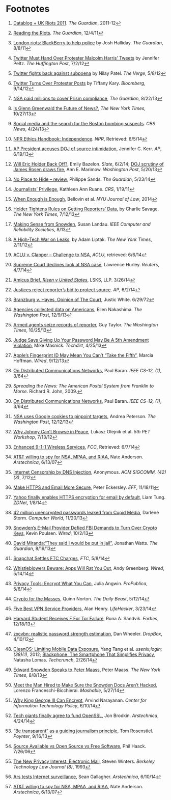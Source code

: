# Footnotes

1.  [Datablog + UK Riots
    2011](http://www.theguardian.com/news/datablog+uk/london-riots).
    *The Guardian*, 2011-12[↩](footnotes/README.html#fnref1)

2.  [Reading the
    Riots](http://www.theguardian.com/uk/2011/dec/05/reading-the-riots-methodology-explained).
    *The Guardian*, 12/4/11[↩](footnotes/README.html#fnref2)

3.  [London riots: BlackBerry to help
    police](http://www.theguardian.com/uk/2011/aug/08/london-riots-blackberry-messenger-looting)
    by Josh Halliday. *The Guardian*, 8/8/11[↩](footnotes/README.html#fnref3)

4.  [Twitter Must Hand Over Protester Malcolm Harris’
    Tweets](http://www.huffingtonpost.com/2012/07/02/twitter-protester-malcolm-harris_n_1643855.html)
    by Jennifer Peltz. *The Huffington Post*, 7/2/12[↩](footnotes/README.html#fnref4)

5.  [Twitter fights back against
    subpoena](http://www.theverge.com/2012/5/8/3007717/twitter-fights-back-against-subpoena-malcom-harris-occupy-tweet)
    by Nilay Patel. *The Verge*, 5/8/12[↩](footnotes/README.html#fnref5)

6.  [Twitter Turns Over Protester
    Posts](http://www.bloomberg.com/news/2012-09-14/twitter-turns-over-wall-street-protester-posts-under-seal.html)
    by Tiffany Kary. *Bloomberg*, 9/14/12[↩](footnotes/README.html#fnref6)

7.  [NSA paid millions to cover Prism
    compliance](http://www.theguardian.com/world/2013/aug/23/nsa-prism-costs-tech-companies-paid),
    *The Guardian*, 8/22/13[↩](footnotes/README.html#fnref7)

8.  [Is Glenn Greenwald the Future of
    News?](http://www.nytimes.com/2013/10/28/opinion/a-conversation-in-lieu-of-a-column.html?_r=0),
    *The New York Times*, 10/27/13[↩](footnotes/README.html#fnref8)

9.  [Social media and the search for the Boston bombing
    suspects](http://www.cbsnews.com/news/social-media-and-the-search-for-the-boston-bombing-suspects/).
    *CBS News*, 4/24/13[↩](footnotes/README.html#fnref9)

10. [NPR Ethics Handbook:
    Independence](http://ethics.npr.org/category/e-independence/).
    *NPR*, Retrieved: 6/5/14[↩](footnotes/README.html#fnref10)

11. [AP President accuses DOJ of source
    intimidation](http://www.ap.org/Content/AP-In-The-News/2013/AP-President-Pruitt-accuses-DOJ-of-rule-violations-in-phone-records-case-source-intimidation),
    Jennifer C. Kerr. *AP*, 6/19/13[↩](footnotes/README.html#fnref11)

12. [Will Eric Holder Back
    Off?](http://www.slate.com/articles/news_and_politics/jurisprudence/2014/06/supreme_court_turns_down_james_risen_s_appeal_now_it_s_up_to_eric_holder.html),
    Emily Bazelon. *Slate*, 6/2/14; [DOJ scrutiny of James Rosen draws
    fire](http://www.washingtonpost.com/local/justice-departments-scrutiny-of-fox-news-reporter-james-rosen-in-leak-case-draws-fire/2013/05/20/c6289eba-c162-11e2-8bd8-2788030e6b44_story.html),
    Ann E. Marimow. *Washington Post*, 5/20/13[↩](footnotes/README.html#fnref12)

13. [No Place to Hide –
    review](http://www.theguardian.com/books/2014/may/23/no-place-to-hide-glenn-greenwald-review),
    Philippe Sands. *The Guardian*, 5/23/14[↩](footnotes/README.html#fnref13)

14. [Journalists’
    Privilege](http://www.fas.org/sgp/crs/secrecy/RL34193.pdf), Kathleen
    Ann Ruane. *CRS*, 1/19/11[↩](footnotes/README.html#fnref14)

15. [When Enough is
    Enough](http://digitalcommons.law.umaryland.edu/fac_pubs/1375/),
    Bellovin et al. *NYU Journal of Law*, 2014[↩](footnotes/README.html#fnref15)

16. [Holder Tightens Rules on Getting Reporters’
    Data](http://www.nytimes.com/2013/07/13/us/holder-to-tighten-rules-for-obtaining-reporters-data.html?pagewanted=all),
    by Charlie Savage. *The New York Times*, 7/12/13[↩](footnotes/README.html#fnref16)

17. [Making Sense from
    Snowden](http://www.computer.org/cms/Computer.org/ComputingNow/pdfs/MakingSenseFromSnowden-IEEESecurityAndPrivacy.pdf),
    Susan Landau. *IEEE Computer and Reliability Societies*,
    8/13[↩](footnotes/README.html#fnref17)

18. [A High-Tech War on
    Leaks](http://www.nytimes.com/2012/02/12/sunday-review/a-high-tech-war-on-leaks.html?hpw=&pagewanted=all),
    by Adam Liptak. *The New York Times*, 2/11/12[↩](footnotes/README.html#fnref18)

19. [ACLU v. Clapper – Challenge to
    NSA](https://www.aclu.org/national-security/aclu-v-clapper-challenge-nsa-mass-phone-call-tracking),
    *ACLU*, retrieved: 6/6/14[↩](footnotes/README.html#fnref19)

20. [Supreme Court declines look at NSA
    case](http://www.reuters.com/article/2014/04/07/us-usa-court-intelligence-idUSBREA3611420140407),
    Lawrence Hurley. *Reuters*, 4/7/14[↩](footnotes/README.html#fnref20)

21. [Amicus Brief, *Risen v United
    States*](http://www.lskslaw.com/documents/Risen%20Amicus%20As%20Filed%20(00713940).PDF),
    LSKS, LLP. 3/26/14[↩](footnotes/README.html#fnref21)

22. [Justices reject reporter’s bid to protect
    source](http://online.wsj.com/article/AP999e905bbf294d1b8a9cfc83db089522.html).
    *AP*, 6/2/14[↩](footnotes/README.html#fnref22)

23. [Branzburg v. Hayes, Opinion of The
    Court](http://www.law.cornell.edu/supremecourt/text/408/665#writing-USSC_CR_0408_0665_ZO),
    Justic White. 6/29/72[↩](footnotes/README.html#fnref23)

24. [Agencies collected data on
    Americans](http://www.washingtonpost.com/world/national-security/agencies-collected-data-on-americans-cellphone-use-in-thousands-of-tower-dumps/2013/12/08/20549190-5e80-11e3-be07-006c776266ed_story.html),
    Ellen Nakashima. *The Washington Post*, 12/9/13[↩](footnotes/README.html#fnref24)

25. [Armed agents seize records of
    reporter](http://www.washingtontimes.com/news/2013/oct/25/armed-agents-seize-records-reporter-washington-tim/?page=all),
    Guy Taylor. *The Washington Times*, 10/25/13[↩](footnotes/README.html#fnref25)

26. [Judge Says Giving Up Your Password May Be A 5th Amendment
    Violation](https://www.techdirt.com/articles/20130425/08171522834/judge-says-giving-up-your-password-may-be-5th-amendment-violation.shtml),
    Mike Masnick. *Techdirt*, 4/25/13[↩](footnotes/README.html#fnref26)

27. [Apple’s Fingerprint ID May Mean You Can’t “Take the
    Fifth”](http://www.wired.com/2013/09/the-unexpected-result-of-fingerprint-authentication-that-you-cant-take-the-fifth/),
    Marcia Hoffman. *Wired*, 9/12/13[↩](footnotes/README.html#fnref27)

28. [On Distributed Communications
    Networks](http://www.cs.ucla.edu/classes/cs217/Baran64.pdf), Paul
    Baran. *IEEE CS-12, (1)*, 3/64[↩](footnotes/README.html#fnref28)

29. *Spreading the News: The American Postal System from Franklin to
    Morse*. Richard R. John, 2009.[↩](footnotes/README.html#fnref29)

30. [On Distributed Communications
    Networks](http://www.cs.ucla.edu/classes/cs217/Baran64.pdf), Paul
    Baran. *IEEE CS-12, (1)*, 3/64[↩](footnotes/README.html#fnref30)

31. [NSA uses Google cookies to pinpoint
    targets](http://www.washingtonpost.com/blogs/the-switch/wp/2013/12/10/nsa-uses-google-cookies-to-pinpoint-targets-for-hacking/),
    Andrea Peterson. *The Washington Post*, 12/12/13[↩](footnotes/README.html#fnref31)

32. [Why Johnny Can’t Browse in
    Peace](https://www.petsymposium.org/2012/papers/hotpets12-4-johnny.pdf),
    Lukasz Olejnik et al. *5th PET Workshop*, 7/13/12[↩](footnotes/README.html#fnref32)

33. [Enhanced 9-1-1 Wireless
    Services](http://www.fcc.gov/encyclopedia/enhanced-9-1-1-wireless-services),
    *FCC*, Retrieved: 6/7/14[↩](footnotes/README.html#fnref33)

34. [AT&T willing to spy for NSA, MPAA, and
    RIAA](http://arstechnica.com/uncategorized/2007/06/att-willing-to-spy-for-nsa-mpaa-and-riaa/),
    Nate Anderson. *Arstechnica*, 6/13/07[↩](footnotes/README.html#fnref34)

35. [Internet Censorship by DNS
    Injection](http://www.sigcomm.org/sites/default/files/ccr/papers/2012/July/2317307-2317311.pdf),
    Anonymous. *ACM SIGCOMM, (42)(3)*, 7/12[↩](footnotes/README.html#fnref35)

36. [Make HTTPS and Email More
    Secure](https://www.eff.org/deeplinks/2011/11/sovereign-keys-proposal-make-https-and-email-more-secure),
    Peter Eckersley. *EFF*, 11/18/11[↩](footnotes/README.html#fnref36)

37. [Yahoo finally enables HTTPS encryption for email by
    default](http://www.zdnet.com/yahoo-finally-enables-https-encryption-for-email-by-default-7000024922/),
    Liam Tung. *ZDNet*, 1/8/14[↩](footnotes/README.html#fnref37)

38. [42 million unencrypted passwords leaked from Cupid
    Media](http://blogs.computerworld.com/cybercrime-and-hacking/23168/42-million-unencrypted-passwords-leaked-hacked-online-dating-site-cupid-media),
    Darlene Storm. *Computer World*, 11/20/13[↩](footnotes/README.html#fnref38)

39. [Snowden’s E-Mail Provider Defied FBI Demands to Turn Over Crypto
    Keys](http://www.wired.com/2013/10/lavabit_unsealed/), Kevin
    Poulsen. *Wired*, 10/2/13[↩](footnotes/README.html#fnref39)

40. [David Miranda:“They said I would be put in
    jail”](http://www.theguardian.com/world/2013/aug/19/david-miranda-interview-detention-heathrow),
    Jonathan Watts. *The Guardian*, 8/19/13[↩](footnotes/README.html#fnref40)

41. [Snapchat Settles FTC
    Charges](http://www.ftc.gov/news-events/press-releases/2014/05/snapchat-settles-ftc-charges-promises-disappearing-messages-were),
    *FTC*, 5/8/14[↩](footnotes/README.html#fnref41)

42. [Whistleblowers Beware: Apps Will Rat You
    Out](http://www.wired.com/2014/05/whistleblowers-beware/), Andy
    Greenberg. *Wired*, 5/14/14[↩](footnotes/README.html#fnref42)

43. [Privacy Tools: Encrypt What You
    Can](http://www.propublica.org/article/privacy-tools-encrypt-what-you-can),
    Julia Angwin. *ProPublica*, 5/6/14[↩](footnotes/README.html#fnref43)

44. [Crypto for the
    Masses](http://www.thedailybeast.com/articles/2014/05/12/crypto-for-the-masses-here-s-how-you-can-resist-the-nsa.html),
    Quinn Norton. *The Daily Beast*, 5/12/14[↩](footnotes/README.html#fnref44)

45. [Five Best VPN Service
    Providers](http://lifehacker.com/5935863/five-best-vpn-service-providers),
    Alan Henry. *LifeHacker*, 3/23/14[↩](footnotes/README.html#fnref45)

46. [Harvard Student Receives F For Tor
    Failure](http://www.forbes.com/sites/runasandvik/2013/12/18/harvard-student-receives-f-for-tor-failure-while-sending-anonymous-bomb-threat/),
    Runa A. Sandvik. *Forbes*, 12/18/13[↩](footnotes/README.html#fnref46)

47. [zxcvbn: realistic password strength
    estimation](https://tech.dropbox.com/2012/04/zxcvbn-realistic-password-strength-estimation/),
    Dan Wheeler. *DropBox*, 4/10/12[↩](footnotes/README.html#fnref47)

48. [CleanOS: Limiting Mobile Data
    Exposure](http://www.cs.columbia.edu/~roxana/research/projects/cleanos/osdi2012cleanos.pdf),
    Yang Tang et al. *usenix;login; (38)(1)*, 2012; [Blackphone, The
    Smartphone That Simplifies
    Privacy](http://techcrunch.com/2014/02/26/close-look-at-blackphone/),
    Natasha Lomas. *Techcrunch*, 2/26/14[↩](footnotes/README.html#fnref48)

49. [Edward Snowden Speaks to Peter
    Maass](http://www.nytimes.com/2013/08/18/magazine/snowden-maass-transcript.html?ref=magazine),
    Peter Maass. *The New York Times*, 8/8/13[↩](footnotes/README.html#fnref49)

50. [Meet the Man Hired to Make Sure the Snowden Docs Aren’t
    Hacked](http://mashable.com/2014/05/27/micah-lee-greenwald-snowden/),
    Lorenzo Franceschi-Bicchierai. *Mashable*, 5/27/14[↩](footnotes/README.html#fnref50)

51. [Why King George III Can
    Encrypt](https://freedom-to-tinker.com/blog/randomwalker/why-king-george-iii-can-encrypt/),
    Arvind Narayanan. *Center for Information Technology Policy*,
    6/10/14[↩](footnotes/README.html#fnref51)

52. [Tech giants finally agree to fund
    OpenSSL](http://arstechnica.com/information-technology/2014/04/tech-giants-chastened-by-heartbleed-finally-agree-to-fund-openssl/),
    Jon Brodkin. *Arstechnica*, 4/24/14[↩](footnotes/README.html#fnref52)

53. [“Be transparent” as a guiding journalism
    principle](http://www.poynter.org/latest-news/the-next-journalism/223657/why-be-transparent-is-now-a-better-ethical-principle-than-act-independently/),
    Tom Rosenstiel. *Poynter*, 9/16/13[↩](footnotes/README.html#fnref53)

54. [Source Available vs Open Source vs Free
    Software](http://haacked.com/archive/2006/07/26/CodeAvailableVsOpenSourceVsFreeSoftware.aspx/),
    Phil Haack. 7/26/06[↩](footnotes/README.html#fnref54)

55. [The New Privacy Interest: Electronic
    Mail](http://www.law.berkeley.edu/journals/btlj/articles/vol8/Winters/html/text.html#B1),
    Steven Winters. *Berkeley Technology Law Journal (8)*,
    1993[↩](footnotes/README.html#fnref55)

56. [Ars tests Internet
    surveillance](http://arstechnica.com/security/2014/06/what-the-nsa-or-anyone-can-learn-about-you-from-Internet-traffic/),
    Sean Gallagher. *Arstechnica*, 6/10/14[↩](footnotes/README.html#fnref56)

57. [AT&T willing to spy for NSA, MPAA, and
    RIAA](http://arstechnica.com/uncategorized/2007/06/att-willing-to-spy-for-nsa-mpaa-and-riaa/),
    Nate Anderson. *Arstechnica*, 6/13/07[↩](footnotes/README.html#fnref57)
